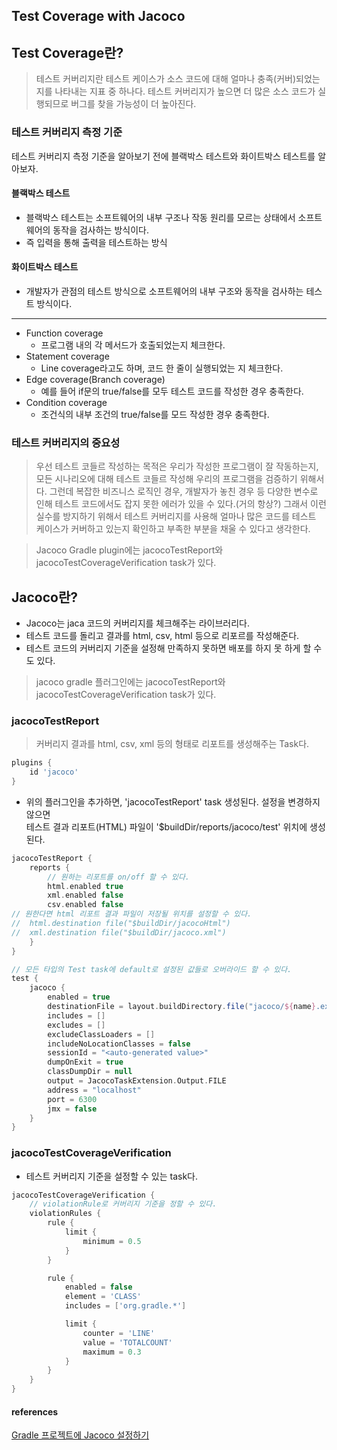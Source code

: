 ## Test Coverage with Jacoco

## Test Coverage란?
> 테스트 커버리지란 테스트 케이스가 소스 코드에 대해 얼마나 충족(커버)되었는지를 나타내는 지표 중 하나다.
> 테스트 커버리지가 높으면 더 많은 소스 코드가 실행되므로 버그를 찾을 가능성이 더 높아진다.

### 테스트 커버리지 측정 기준
테스트 커버리지 측정 기준을 알아보기 전에 블랙박스 테스트와 화이트박스 테스트를 알아보자.

#### 블랙박스 테스트
- 블랙박스 테스트는 소프트웨어의 내부 구조나 작동 원리를 모르는 상태에서 소프트웨어의 동작을 검사하는 방식이다.
- 즉 입력을 통해 출력을 테스트하는 방식

#### 화이트박스 테스트
- 개발자가 관점의 테스트 방식으로 소프트웨어의 내부 구조와 동작을 검사하는 테스트 방식이다.

---

- Function coverage
  - 프로그램 내의 각 메서드가 호출되었는지 체크한다.
- Statement coverage
  - Line coverage라고도 하며, 코드 한 줄이 실행되었는 지 체크한다.
- Edge coverage(Branch coverage)
  - 예를 들어 if문의 true/false를 모두 테스트 코드를 작성한 경우 충족한다.
- Condition coverage
  - 조건식의 내부 조건의 true/false를 모드 작성한 경우 충족한다.

### 테스트 커버리지의 중요성
> 우선 테스트 코들르 작성하는 목적은 우리가 작성한 프로그램이 잘 작동하는지, 모든 시나리오에 대해 테스트 코들르 작성해 우리의 
프로그램을 검증하기 위해서다. 그런데 복잡한 비즈니스 로직인 경우, 개발자가 놓친 경우 등 다양한 변수로 인해 테스트 코드에서도 잡지 못한 에러가 있을 수 있다.(거의 항상?)
> 그래서 이런 실수를 방지하기 위해서 테스트 커버리지를 사용해 얼마나 많은 코드를 테스트 케이스가 커버하고 있는지 확인하고 부족한 부분을 채울 수 있다고 생각한다.



> Jacoco Gradle plugin에는 jacocoTestReport와 jacocoTestCoverageVerification task가 있다.

## Jacoco란?
- Jacoco는 jaca 코드의 커버리지를 체크해주는 라이브러리다. 
- 테스트 코드를 돌리고 결과를 html, csv, html 등으로 리포르를 작성해준다.
- 테스트 코드의 커버리지 기준을 설정해 만족하지 못하면 배포를 하지 못 하게 할 수도 있다.

> jacoco gradle 플러그인에는 jacocoTestReport와 jacocoTestCoverageVerification task가 있다.

### jacocoTestReport
> 커버리지 결과를 html, csv, xml 등의 형태로 리포트를 생성해주는 Task다.
```groovy
plugins {
    id 'jacoco'
}
```
- 위의 플러그인을 추가하면, 'jacocoTestReport' task  생성된다. 설정을 변경하지 않으면   
테스트 결과 리포트(HTML) 파일이 '$buildDir/reports/jacoco/test' 위치에 생성된다.

```groovy
jacocoTestReport {
    reports {
        // 원하는 리포트를 on/off 할 수 있다.
        html.enabled true
        xml.enabled false
        csv.enabled false
// 원한다면 html 리포트 결과 파일이 저장될 위치를 설정할 수 있다.
//  html.destination file("$buildDir/jacocoHtml")
//  xml.destination file("$buildDir/jacoco.xml")
    }
}
```

```groovy
// 모든 타입의 Test task에 default로 설정된 값들로 오버라이드 할 수 있다.
test {
    jacoco {
        enabled = true
        destinationFile = layout.buildDirectory.file("jacoco/${name}.exec").get().asFile
        includes = []
        excludes = []
        excludeClassLoaders = []
        includeNoLocationClasses = false
        sessionId = "<auto-generated value>"
        dumpOnExit = true
        classDumpDir = null
        output = JacocoTaskExtension.Output.FILE
        address = "localhost"
        port = 6300
        jmx = false
    }
}

```
### jacocoTestCoverageVerification
- 테스트 커버리지 기준을 설정할 수 있는 task다.
```groovy
jacocoTestCoverageVerification {
    // violationRule로 커버리지 기준을 정할 수 있다.
    violationRules {
        rule {
            limit {
                minimum = 0.5
            }
        }

        rule {
            enabled = false
            element = 'CLASS'
            includes = ['org.gradle.*']

            limit {
                counter = 'LINE'
                value = 'TOTALCOUNT'
                maximum = 0.3
            }
        }
    }
}
```


#### references
[Gradle 프로젝트에 Jacoco 설정하기](https://techblog.woowahan.com/2661/)
